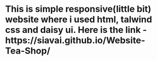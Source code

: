 <h1>This is simple responsive(little bit) website where i used html, talwind css and daisy ui. Here is the link - https://siavai.github.io/Website-Tea-Shop/</h1>
